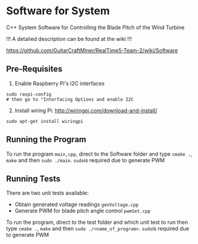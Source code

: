 # Software for System
C++ System Software for Controlling the Blade Pitch of the Wind Turbine

!!! A detailed description can be found at the wiki !!!

https://github.com/GuitarCraftMiner/RealTime5-Team-2/wiki/Software

## Pre-Requisites
1. Enable Raspberry Pi's I2C interfaces
```
sudo raspi-config
# then go to "Interfacing Options and enable I2C
```
2. Install wiring Pi: http://wiringpi.com/download-and-install/
```
sudo apt-get install wiringpi
```

## Running the Program
To run the program ```main,cpp```, direct to the Software folder and type ```cmake .```, ```make``` and then ```sudo ./main```.
```sudo```is required due to generate PWM

## Running Tests
There are two unit tests available:
- Obtain generated voltage readings ```genVoltage.cpp```
- Generate PWM for blade pitch angle control ```pwmSet.cpp```

To run the program, direct to the test folder and which unit test to run then type ```cmake .```, ```make``` and then ```sudo ./<name_of_program>```.
```sudo```is required due to generate PWM




